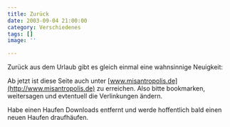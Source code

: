 ```yaml
---
title: Zurück
date: 2003-09-04 21:00:00
category: Verschiedenes
tags: []
image: ''

---
```


Zurück aus dem Urlaub gibt es gleich einmal eine wahnsinnige Neuigkeit:  

Ab jetzt ist diese Seite auch unter [www.misantropolis.de](http://www.misantropolis.de) zu erreichen. Also bitte bookmarken, weitersagen und evtentuell die Verlinkungen ändern.  

Habe einen Haufen Downloads entfernt und werde hoffentlich bald einen neuen Haufen draufhäufen.

